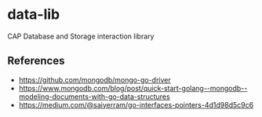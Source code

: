 # data-lib
CAP Database and Storage interaction library


## References
- https://github.com/mongodb/mongo-go-driver
- https://www.mongodb.com/blog/post/quick-start-golang--mongodb--modeling-documents-with-go-data-structures
- https://medium.com/@saiyerram/go-interfaces-pointers-4d1d98d5c9c6
